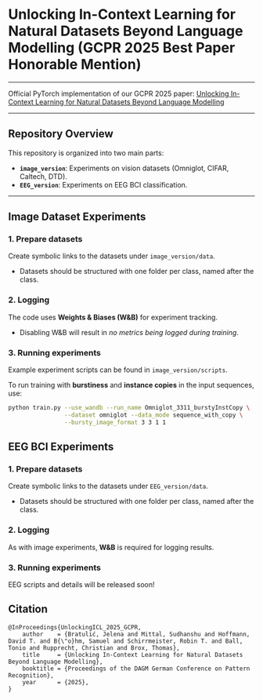 # Unlocking In-Context Learning for Natural Datasets Beyond Language Modelling (**GCPR 2025 Best Paper Honorable Mention**)

---

Official PyTorch implementation of our GCPR 2025 paper:  [Unlocking In-Context Learning for Natural Datasets Beyond Language Modelling](https://arxiv.org/abs/2501.06256)

---

## Repository Overview
This repository is organized into two main parts:

- **`image_version`**: Experiments on vision datasets (Omniglot, CIFAR, Caltech, DTD).  
- **`EEG_version`**: Experiments on EEG BCI classification.  

---

## Image Dataset Experiments

### 1. Prepare datasets
Create symbolic links to the datasets under `image_version/data`.  
- Datasets should be structured with one folder per class, named after the class.  

### 2. Logging
The code uses **Weights & Biases (W&B)** for experiment tracking.  
- Disabling W&B will result in *no metrics being logged during training*.  

### 3. Running experiments
Example experiment scripts can be found in `image_version/scripts`.  

To run training with **burstiness** and **instance copies** in the input sequences, use:  
```bash
python train.py --use_wandb --run_name Omniglot_3311_burstyInstCopy \
                --dataset omniglot --data_mode sequence_with_copy \
                --bursty_image_format 3 3 1 1
```

## EEG BCI Experiments

### 1. Prepare datasets
Create symbolic links to the datasets under `EEG_version/data`.  
- Datasets should be structured with one folder per class, named after the class.  

### 2. Logging
As with image experiments, **W&B** is required for logging results. 

### 3. Running experiments
EEG scripts and details will be released soon!

## Citation
```
@InProceedings{UnlockingICL_2025_GCPR,
    author    = {Bratulić, Jelena and Mittal, Sudhanshu and Hoffmann, David T. and B{\"o}hm, Samuel and Schirrmeister, Robin T. and Ball, Tonio and Rupprecht, Christian and Brox, Thomas},
    title     = {Unlocking In-Context Learning for Natural Datasets Beyond Language Modelling},
    booktitle = {Proceedings of the DAGM German Conference on Pattern Recognition},
    year      = {2025},
}
```